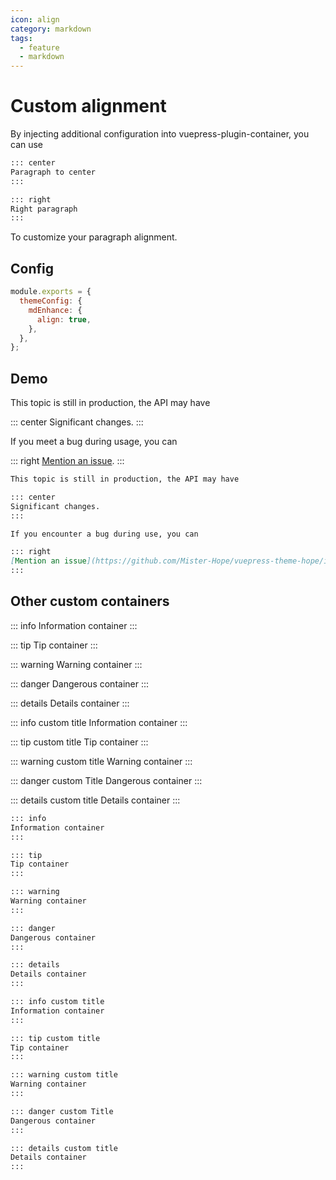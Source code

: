 ```yaml
---
icon: align
category: markdown
tags:
  - feature
  - markdown
---
```


# Custom alignment

By injecting additional configuration into vuepress-plugin-container, you can use

```md
::: center
Paragraph to center
:::

::: right
Right paragraph
:::
```

To customize your paragraph alignment.

## Config

```js {4}
module.exports = {
  themeConfig: {
    mdEnhance: {
      align: true,
    },
  },
};
```

## Demo

This topic is still in production, the API may have

::: center
Significant changes.
:::

If you meet a bug during usage, you can

::: right
[Mention an issue](https://github.com/Mister-Hope/vuepress-theme-hope/issues).
:::

```md
This topic is still in production, the API may have

::: center
Significant changes.
:::

If you encounter a bug during use, you can

::: right
[Mention an issue](https://github.com/Mister-Hope/vuepress-theme-hope/issues).
:::
```

## Other custom containers

::: info
Information container
:::

::: tip
Tip container
:::

::: warning
Warning container
:::

::: danger
Dangerous container
:::

::: details
Details container
:::

::: info custom title
Information container
:::

::: tip custom title
Tip container
:::

::: warning custom title
Warning container
:::

::: danger custom Title
Dangerous container
:::

::: details custom title
Details container
:::

```md
::: info
Information container
:::

::: tip
Tip container
:::

::: warning
Warning container
:::

::: danger
Dangerous container
:::

::: details
Details container
:::

::: info custom title
Information container
:::

::: tip custom title
Tip container
:::

::: warning custom title
Warning container
:::

::: danger custom Title
Dangerous container
:::

::: details custom title
Details container
:::
```
